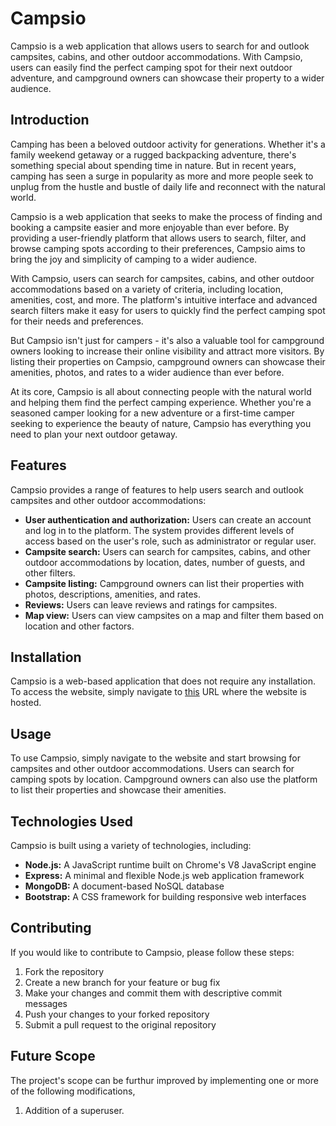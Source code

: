 
# Campsio

Campsio is a web application that allows users to search for and outlook campsites, cabins, and other outdoor accommodations. With Campsio, users can easily find the perfect camping spot for their next outdoor adventure, and campground owners can showcase their property to a wider audience.


## Introduction

Camping has been a beloved outdoor activity for generations. Whether it's a family weekend getaway or a rugged backpacking adventure, there's something special about spending time in nature. But in recent years, camping has seen a surge in popularity as more and more people seek to unplug from the hustle and bustle of daily life and reconnect with the natural world.

Campsio is a web application that seeks to make the process of finding and booking a campsite easier and more enjoyable than ever before. By providing a user-friendly platform that allows users to search, filter, and browse camping spots according to their preferences, Campsio aims to bring the joy and simplicity of camping to a wider audience.

With Campsio, users can search for campsites, cabins, and other outdoor accommodations based on a variety of criteria, including location, amenities, cost,  and more. The platform's intuitive interface and advanced search filters make it easy for users to quickly find the perfect camping spot for their needs and preferences.

But Campsio isn't just for campers - it's also a valuable tool for campground owners looking to increase their online visibility and attract more visitors. By listing their properties on Campsio, campground owners can showcase their amenities, photos, and rates to a wider audience than ever before.

At its core, Campsio is all about connecting people with the natural world and helping them find the perfect camping experience. Whether you're a seasoned camper looking for a new adventure or a first-time camper seeking to experience the beauty of nature, Campsio has everything you need to plan your next outdoor getaway.
## Features

Campsio provides a range of features to help users search and outlook campsites and other outdoor accommodations:

- **User authentication and authorization:** Users can create an account and log in to the platform. The system provides different levels of access based on the user's role, such as administrator or regular user.
- **Campsite search:** Users can search for campsites, cabins, and other outdoor accommodations by location, dates, number of guests, and other filters.
- **Campsite listing:** Campground owners can list their properties with photos, descriptions, amenities, and rates.
- **Reviews:** Users can leave reviews and ratings for campsites.
- **Map view:** Users can view campsites on a map and filter them based on location and other factors.

## Installation

Campsio is a web-based application that does not require any installation. To access the website, simply navigate to [this](https://campsio.onrender.com) URL where the website is hosted.

## Usage

To use Campsio, simply navigate to the website and start browsing for campsites and other outdoor accommodations. Users can search for camping spots by location. Campground owners can also use the platform to list their properties and showcase their amenities.

## Technologies Used

Campsio is built using a variety of technologies, including:

- **Node.js:** A JavaScript runtime built on Chrome's V8 JavaScript engine
- **Express:** A minimal and flexible Node.js web application framework
- **MongoDB:** A document-based NoSQL database
- **Bootstrap:** A CSS framework for building responsive web interfaces

## Contributing

If you would like to contribute to Campsio, please follow these steps:

1. Fork the repository
2. Create a new branch for your feature or bug fix
3. Make your changes and commit them with descriptive commit messages
4. Push your changes to your forked repository
5. Submit a pull request to the original repository

## Future Scope

The project's scope can be furthur improved by implementing one or more of the following modifications,

1. Addition of a superuser.
